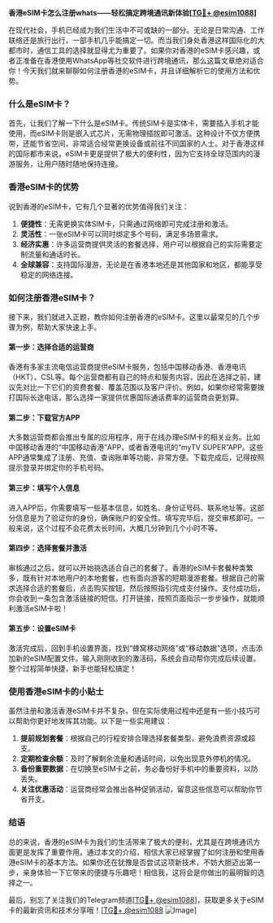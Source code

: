 **香港eSIM卡怎么注册whats——轻松搞定跨境通讯新体验[[TG💪+ @esim1088](https://t.me/s/esim1088)]**

在现代社会，手机已经成为我们生活中不可或缺的一部分。无论是日常沟通、工作联络还是旅行出行，一部手机几乎能搞定一切。而当我们身处香港这样国际化的大都市时，通信工具的选择就显得尤为重要了。如果你对香港的eSIM卡感兴趣，或者正准备在香港使用WhatsApp等社交软件进行跨境通讯，那么这篇文章绝对适合你！今天我们就来聊聊如何注册香港的eSIM卡，并且详细解析它的使用方法和优势。

### 什么是eSIM卡？

首先，让我们了解一下什么是eSIM卡。传统SIM卡是实体卡，需要插入手机才能使用，而eSIM卡则是嵌入式芯片，无需物理插拔即可激活。这种设计不仅方便携带，还能节省空间，非常适合经常更换设备或前往不同国家的人士。对于香港这样的国际都市来说，eSIM卡更是提供了极大的便利性，因为它支持全球范围内的漫游服务，让用户随时随地保持连接。

### 香港eSIM卡的优势

说到香港的eSIM卡，它有几个显著的优势值得我们关注：

1. **便捷性**：无需更换实体SIM卡，只需通过网络即可完成注册和激活。
2. **灵活性**：一张eSIM卡可以同时绑定多个号码，满足多场景需求。
3. **经济实惠**：许多运营商提供灵活的套餐选择，用户可以根据自己的实际需要定制流量和通话时长。
4. **全球兼容**：支持国际漫游，无论是在香港本地还是其他国家和地区，都能享受稳定的网络连接。

### 如何注册香港eSIM卡？

接下来，我们就进入正题，教你如何注册香港的eSIM卡。这里以最常见的几个步骤为例，帮助大家快速上手。

#### 第一步：选择合适的运营商

香港有多家主流电信运营商提供eSIM卡服务，包括中国移动香港、香港电讯（HKT）、CSL等。每个运营商都有自己的特点和服务内容，因此在选择之前，建议先对比一下它们的资费套餐、覆盖范围以及客户评价。例如，如果你经常需要拨打国际长途电话，那么选择一家提供优惠国际通话费率的运营商会更划算。

#### 第二步：下载官方APP

大多数运营商都会推出专属的应用程序，用于在线办理eSIM卡的相关业务。比如中国移动香港的“中国移动香港”APP，或者香港电讯的“myTV SUPER”APP。这些APP通常集成了注册、充值、查询账单等功能，非常方便。下载完成后，记得按照提示登录并绑定你的手机号码。

#### 第三步：填写个人信息

进入APP后，你需要填写一些基本信息，如姓名、身份证号码、联系地址等。这部分信息是为了验证你的身份，确保账户的安全性。填写完毕后，提交审核即可。一般来说，这个过程不会花费太长时间，大概几分钟到几个小时不等。

#### 第四步：选择套餐并激活

审核通过之后，就可以开始挑选适合自己的套餐了。香港的eSIM卡套餐种类繁多，既有针对本地用户的本地套餐，也有面向游客的短期漫游套餐。根据自己的需求选择合适的套餐后，点击购买按钮，然后按照指引完成支付操作。支付成功后，你会收到一条包含激活链接的短信。打开链接，按照页面指示一步步操作，就能顺利激活eSIM卡啦！

#### 第五步：设置eSIM卡

激活完成后，回到手机设置界面，找到“蜂窝移动网络”或“移动数据”选项，点击添加新的eSIM配置文件。输入刚刚收到的激活码，系统会自动帮你完成后续设置。整个过程简单快捷，新手也能轻松搞定！

### 使用香港eSIM卡的小贴士

虽然注册和激活香港eSIM卡并不复杂，但在实际使用过程中还是有一些小技巧可以帮助你更好地发挥其功能。以下是一些实用建议：

1. **提前规划套餐**：根据自己的行程安排合理选择套餐类型，避免浪费资源或超支。
2. **定期检查余额**：及时了解剩余流量和通话时间，以免出现意外停机的情况。
3. **备份重要数据**：在切换至eSIM卡之前，务必备份好手机中的重要资料，以防丢失。
4. **关注优惠活动**：运营商经常会推出各种促销活动，留意这些信息可以帮助你节省开支。

### 结语

总的来说，香港的eSIM卡为我们的生活带来了极大的便利，尤其是在跨境通讯方面更是发挥了重要作用。通过本文的介绍，相信大家已经掌握了如何注册和使用香港eSIM卡的基本方法。如果你还在犹豫是否尝试这项新技术，不妨大胆迈出第一步，亲身体验一下它带来的便捷与乐趣吧！相信我，这将会是你做出的最明智的选择之一。

最后，别忘了关注我们的Telegram频道[[TG💪+ @esim1088](https://t.me/s/esim1088)]，获取更多关于eSIM卡的最新资讯和技术分享哦！[[TG💪+ @esim1088](https://t.me/s/esim1088) ![Image](https://i.postimg.cc/4NQfJmqS/Snipaste-2025-05-13-00-14-12.png)]